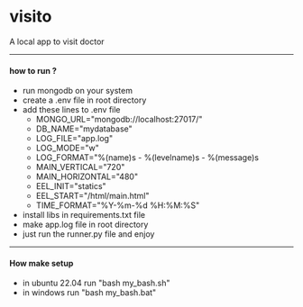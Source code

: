 # visito
A local app to visit doctor
*******************************
#### how to run ?
* run mongodb on your system
* create a .env file in  root directory 
* add these lines to .env file
  * MONGO_URL="mongodb://localhost:27017/"
  * DB_NAME="mydatabase"
  * LOG_FILE="app.log"
  * LOG_MODE="w"
  * LOG_FORMAT="%(name)s - %(levelname)s - %(message)s
  * MAIN_VERTICAL="720"
  * MAIN_HORIZONTAL="480"
  * EEL_INIT="statics"
  * EEL_START="/html/main.html"
  * TIME_FORMAT="%Y-%m-%d %H:%M:%S"
* install libs in requirements.txt file 
* make app.log file in root directory 
* just run the runner.py file and enjoy
**************************************
#### How make setup 
* in ubuntu 22.04 run "bash my_bash.sh"
* in windows run "bash my_bash.bat"